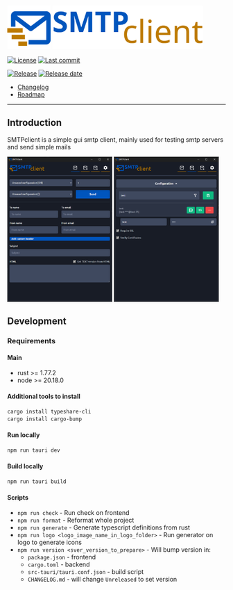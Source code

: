 <p float="left">
  <img src="src/assets/logo.svg" height="100px" alt="Logo" />
  <img src="src/assets/logo_text.svg" height="100px" alt="SMTPclient" />
</p>

[![License](https://img.shields.io/github/license/MoQuEs/smtp_client)](https://github.com/MoQuEs/smtp_client/tree/main)
[![Last commit](https://img.shields.io/github/last-commit/MoQuEs/smtp_client/develop)](https://github.com/MoQuEs/smtp_client/tree/develop)

[![Release](https://img.shields.io/github/v/release/MoQuEs/smtp_client?display_name=tag&sort=semver)](https://github.com/MoQuEs/smtp_client/releases)
[![Release date](https://img.shields.io/github/release-date/MoQuEs/smtp_client)](https://github.com/MoQuEs/smtp_client/releases)

- [Changelog](CHANGELOG.md)
- [Roadmap](ROADMAP.md)

---

## Introduction

SMTPclient is a simple gui smtp client, mainly used for testing smtp servers and send simple mails

<p float="left">
  <img src=".github/assets/img_2.png" width="48%" alt="Logo" />
  <img src=".github/assets/img_3.png" width="48%" alt="SMTPclient" />
</p>

## Development

### Requirements

#### Main

- rust >= 1.77.2
- node >= 20.18.0

#### Additional tools to install

```bash
cargo install typeshare-cli
cargo install cargo-bump
```

#### Run locally

```bash
npm run tauri dev
```

#### Build locally

```bash
npm run tauri build
```

#### Scripts

- `npm run check` - Run check on frontend
- `npm run format` - Reformat whole project
- `npm run generate` - Generate typescript definitions from rust
- `npm run logo <logo_image_name_in_logo_folder>` - Run generator on logo to generate icons
- `npm run version <sver_version_to_prepare>` - Will bump version in:
    - `package.json` - frontend
    - `cargo.toml` - backend
    - `src-tauri/tauri.conf.json` - build script
    - `CHANGELOG.md` - will change `Unreleased` to set version
